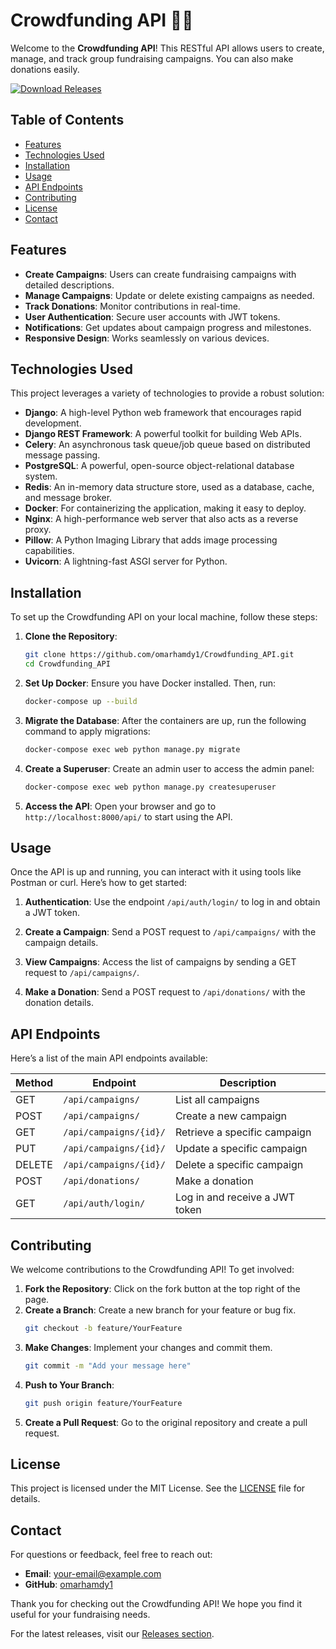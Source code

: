 # Crowdfunding API 🎉🔧

Welcome to the **Crowdfunding API**! This RESTful API allows users to create, manage, and track group fundraising campaigns. You can also make donations easily. 

[![Download Releases](https://img.shields.io/badge/Download%20Releases-blue.svg)](https://github.com/omarhamdy1/Crowdfunding_API/releases)

## Table of Contents

- [Features](#features)
- [Technologies Used](#technologies-used)
- [Installation](#installation)
- [Usage](#usage)
- [API Endpoints](#api-endpoints)
- [Contributing](#contributing)
- [License](#license)
- [Contact](#contact)

## Features

- **Create Campaigns**: Users can create fundraising campaigns with detailed descriptions.
- **Manage Campaigns**: Update or delete existing campaigns as needed.
- **Track Donations**: Monitor contributions in real-time.
- **User Authentication**: Secure user accounts with JWT tokens.
- **Notifications**: Get updates about campaign progress and milestones.
- **Responsive Design**: Works seamlessly on various devices.

## Technologies Used

This project leverages a variety of technologies to provide a robust solution:

- **Django**: A high-level Python web framework that encourages rapid development.
- **Django REST Framework**: A powerful toolkit for building Web APIs.
- **Celery**: An asynchronous task queue/job queue based on distributed message passing.
- **PostgreSQL**: A powerful, open-source object-relational database system.
- **Redis**: An in-memory data structure store, used as a database, cache, and message broker.
- **Docker**: For containerizing the application, making it easy to deploy.
- **Nginx**: A high-performance web server that also acts as a reverse proxy.
- **Pillow**: A Python Imaging Library that adds image processing capabilities.
- **Uvicorn**: A lightning-fast ASGI server for Python.

## Installation

To set up the Crowdfunding API on your local machine, follow these steps:

1. **Clone the Repository**:
   ```bash
   git clone https://github.com/omarhamdy1/Crowdfunding_API.git
   cd Crowdfunding_API
   ```

2. **Set Up Docker**:
   Ensure you have Docker installed. Then, run:
   ```bash
   docker-compose up --build
   ```

3. **Migrate the Database**:
   After the containers are up, run the following command to apply migrations:
   ```bash
   docker-compose exec web python manage.py migrate
   ```

4. **Create a Superuser**:
   Create an admin user to access the admin panel:
   ```bash
   docker-compose exec web python manage.py createsuperuser
   ```

5. **Access the API**:
   Open your browser and go to `http://localhost:8000/api/` to start using the API.

## Usage

Once the API is up and running, you can interact with it using tools like Postman or curl. Here’s how to get started:

1. **Authentication**:
   Use the endpoint `/api/auth/login/` to log in and obtain a JWT token.

2. **Create a Campaign**:
   Send a POST request to `/api/campaigns/` with the campaign details.

3. **View Campaigns**:
   Access the list of campaigns by sending a GET request to `/api/campaigns/`.

4. **Make a Donation**:
   Send a POST request to `/api/donations/` with the donation details.

## API Endpoints

Here’s a list of the main API endpoints available:

| Method | Endpoint                | Description                       |
|--------|-------------------------|-----------------------------------|
| GET    | `/api/campaigns/`      | List all campaigns                |
| POST   | `/api/campaigns/`      | Create a new campaign             |
| GET    | `/api/campaigns/{id}/`  | Retrieve a specific campaign      |
| PUT    | `/api/campaigns/{id}/`  | Update a specific campaign        |
| DELETE | `/api/campaigns/{id}/`  | Delete a specific campaign        |
| POST   | `/api/donations/`      | Make a donation                   |
| GET    | `/api/auth/login/`     | Log in and receive a JWT token    |

## Contributing

We welcome contributions to the Crowdfunding API! To get involved:

1. **Fork the Repository**: Click on the fork button at the top right of the page.
2. **Create a Branch**: Create a new branch for your feature or bug fix.
   ```bash
   git checkout -b feature/YourFeature
   ```
3. **Make Changes**: Implement your changes and commit them.
   ```bash
   git commit -m "Add your message here"
   ```
4. **Push to Your Branch**:
   ```bash
   git push origin feature/YourFeature
   ```
5. **Create a Pull Request**: Go to the original repository and create a pull request.

## License

This project is licensed under the MIT License. See the [LICENSE](LICENSE) file for details.

## Contact

For questions or feedback, feel free to reach out:

- **Email**: your-email@example.com
- **GitHub**: [omarhamdy1](https://github.com/omarhamdy1)

Thank you for checking out the Crowdfunding API! We hope you find it useful for your fundraising needs. 

For the latest releases, visit our [Releases section](https://github.com/omarhamdy1/Crowdfunding_API/releases).